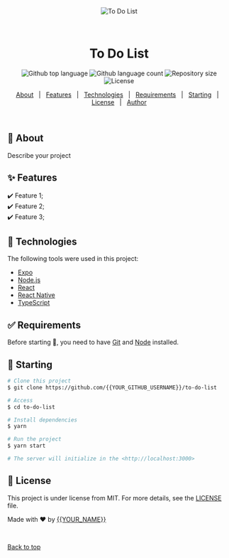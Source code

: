 <div align="center" id="top"> 
  <img src="./.github/app.gif" alt="To Do List" />

  &#xa0;

  <!-- <a href="https://todolist.netlify.app">Demo</a> -->
</div>

<h1 align="center">To Do List</h1>

<p align="center">
  <img alt="Github top language" src="https://img.shields.io/github/languages/top/{{YOUR_GITHUB_USERNAME}}/to-do-list?color=56BEB8">

  <img alt="Github language count" src="https://img.shields.io/github/languages/count/{{YOUR_GITHUB_USERNAME}}/to-do-list?color=56BEB8">

  <img alt="Repository size" src="https://img.shields.io/github/repo-size/{{YOUR_GITHUB_USERNAME}}/to-do-list?color=56BEB8">

  <img alt="License" src="https://img.shields.io/github/license/{{YOUR_GITHUB_USERNAME}}/to-do-list?color=56BEB8">

  <!-- <img alt="Github issues" src="https://img.shields.io/github/issues/{{YOUR_GITHUB_USERNAME}}/to-do-list?color=56BEB8" /> -->

  <!-- <img alt="Github forks" src="https://img.shields.io/github/forks/{{YOUR_GITHUB_USERNAME}}/to-do-list?color=56BEB8" /> -->

  <!-- <img alt="Github stars" src="https://img.shields.io/github/stars/{{YOUR_GITHUB_USERNAME}}/to-do-list?color=56BEB8" /> -->
</p>

<!-- Status -->

<!-- <h4 align="center"> 
	🚧  To Do List 🚀 Under construction...  🚧
</h4> 

<hr> -->

<p align="center">
  <a href="#dart-about">About</a> &#xa0; | &#xa0; 
  <a href="#sparkles-features">Features</a> &#xa0; | &#xa0;
  <a href="#rocket-technologies">Technologies</a> &#xa0; | &#xa0;
  <a href="#white_check_mark-requirements">Requirements</a> &#xa0; | &#xa0;
  <a href="#checkered_flag-starting">Starting</a> &#xa0; | &#xa0;
  <a href="#memo-license">License</a> &#xa0; | &#xa0;
  <a href="https://github.com/{{YOUR_GITHUB_USERNAME}}" target="_blank">Author</a>
</p>

<br>

## :dart: About ##

Describe your project

## :sparkles: Features ##

:heavy_check_mark: Feature 1;\
:heavy_check_mark: Feature 2;\
:heavy_check_mark: Feature 3;

## :rocket: Technologies ##

The following tools were used in this project:

- [Expo](https://expo.io/)
- [Node.js](https://nodejs.org/en/)
- [React](https://pt-br.reactjs.org/)
- [React Native](https://reactnative.dev/)
- [TypeScript](https://www.typescriptlang.org/)

## :white_check_mark: Requirements ##

Before starting :checkered_flag:, you need to have [Git](https://git-scm.com) and [Node](https://nodejs.org/en/) installed.

## :checkered_flag: Starting ##

```bash
# Clone this project
$ git clone https://github.com/{{YOUR_GITHUB_USERNAME}}/to-do-list

# Access
$ cd to-do-list

# Install dependencies
$ yarn

# Run the project
$ yarn start

# The server will initialize in the <http://localhost:3000>
```

## :memo: License ##

This project is under license from MIT. For more details, see the [LICENSE](LICENSE.md) file.


Made with :heart: by <a href="https://github.com/{{YOUR_GITHUB_USERNAME}}" target="_blank">{{YOUR_NAME}}</a>

&#xa0;

<a href="#top">Back to top</a>
